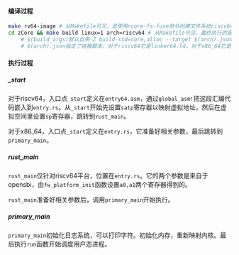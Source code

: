 #### 编译过程

```bash
make rv64-image	# 从Makefile可见，是使用rcore-fs-fuse命令创建文件系统riscv64.img，文件系统的内容来自于rootfs目录。
cd zCore && make build linux=1 arch=riscv64	# 从Makefile可见，最终执行的是cargo build $(build_args)
	# $(build_args)默认自带-Z build-std=core,alloc --target $(arch).json，还会附加其它参数，这是由make build的参数引入的，比如linux=1会引入--features linux，比如arch=riscv64且没有指定board的值会引入--features board_qemu等
	# $(arch).json指定了链接脚本，对于riscv64它是linker64.ld，对于x86_64它是linker.ld，在链接脚本里指定内核入口点为_start
```

#### 执行过程

##### _start

对于riscv64，入口点`_start`定义在`entry64.asm`，通过`global_asm!`把这段汇编代码嵌入到`entry.rs`。从`_start`开始先设置`satp`寄存器以映射虚拟地址，然后在虚拟空间里设置`sp`寄存器，跳转到`rust_main`。

对于x86_64，入口点`_start`定义在`entry.rs`，它准备好相关参数，最后跳转到`primary_main`。

##### rust_main

`rust_main`仅针对riscv64平台，位置在`entry.rs`。它的两个参数是来自于opensbi，由`fw_platform_init`函数设置`a0,a1`两个寄存器得到的。

`rust_main`准备好相关参数后，调用`primary_main`开始执行。

##### primary_main

`primary_main`初始化日志系统，可以打印字符。初始化内存，重新映射内核。最后执行`run`函数开始调度用户态进程。